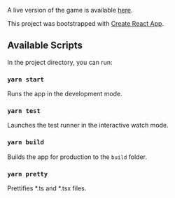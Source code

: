 A live version of the game is available [here](https://sharaf0.github.io/tic-tac-toe/).

This project was bootstrapped with [Create React App](https://github.com/facebook/create-react-app).

## Available Scripts

In the project directory, you can run:

### `yarn start`

Runs the app in the development mode.<br />

### `yarn test`

Launches the test runner in the interactive watch mode.<br />

### `yarn build`

Builds the app for production to the `build` folder.

### `yarn pretty`

Prettifies *.ts and *.tsx files.
